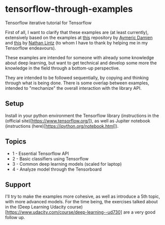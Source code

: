 # tensorflow-through-examples
Tensorflow iterative tutorial for Tensorflow

First of all, I want to clarify that these examples are (at least currently), extensively based on the examples at [this](https://github.com/aymericdamien/TensorFlow-Examples) repository by [Aymeric Damien](https://github.com/aymericdamien) and [this](https://github.com/nlintz/TensorFlow-Tutorials) by [Nathan Lintz](https://github.com/nlintz) (to whom I have to thank by helping me in my Tensorflow endeavours).

These examples are intended for someone with already some knowledge about deep learning, but want to get technical and develop some more the knowledge in the field through a bottom-up perspective.

They are intended to be followed sequentially, by copying and thinking through what is being done. There is some overlap between examples, intended to "mechanize" the overall interaction with the library API.

## Setup

Install in your python environment the Tensorflow library (instructions in the (official site)[https://www.tensorflow.org/]), as well as Jupiter notebook (instructions (here)[https://ipython.org/notebook.html]).

## Topics

 * 1 - Essential Tensorflow API
 * 2 - Basic classifiers using Tensorflow
 * 3 - Common deep learning models (scaled for laptop)
 * 4 - Analyze model through the Tensorboard

## Support

I'll try to make the examples more cohesive, as well as introduce a 5th topic, with more advanced models. For the time being, the exercises talked about in the (Deep Learning Udacity course)[https://www.udacity.com/course/deep-learning--ud730] are a very good follow up.
